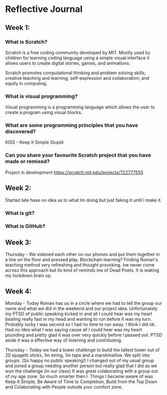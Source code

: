 # Reflective Journal

## Week 1:

### What is Scratch?
Scratch is a free coding community developed by MIT. Mostly used by children for learning coding language using a simple visual interface it allows users to create digital stories, games, and animations.

Scratch promotes computational thinking and problem solving skills; creative teaching and learning; self-expression and collaboration; and equity in computing.

### What is visual programming?
Visual programming is a programming language which allows the user to create a program using visual blocks.

### What are some programming principles that you have discovered?
KISS - Keep It Simple Stupid


### Can you share your favourite Scratch project that you have made or remixed?
Project in development
https://scratch.mit.edu/projects/722777555

## Week 2:
Started late have no idea as to what Im doing but just faking it until I make it.

### What is git?

### What is GitHub?

## Week 3:
Thursday - We videoed each other on our phones and put them together in a line on the floor and pressed play.  Blockchain learning? Finding Roman's teaching method very refreshing and thought provoking.  Ive never come across this approach but its kind of reminds me of Dead Poets. It is waking my lockdown brain up.

## Week 4:
Monday - Today Roman has us in a circle where we had to tell the group our name and what we did in the weekend and our project idea.  Unfortunately my PTSD of public speaking kicked in and all I could hear was my heart beating really fast in my head and wanting to run before it was my turn.  Probably lucky I was second so I had no time to run away.  I think I did ok.  Had no idea what I was saying cause all I could hear was my heart pounding and pretty glad it was over very quickly before I passed out. PTSD aside it was a effective way of listening and contributing.

Thursday - Today we had a tower challenge to build the tallest tower out of 20 spagetti sticks, 1m string, 1m tape and a marshmallow.  We split into groups. (So happy no public speaking!) I changed out of my usual group and joined a group needing another person but really glad that I did as we won the challenge (in our class) It was great colaborating with a group out of my age zone. So much smarter then I. Things I became aware of was Keep It Simple, Be Aware of Time to Completion, Build from the Top Down and Colaborating with People outside your comfort zone.

